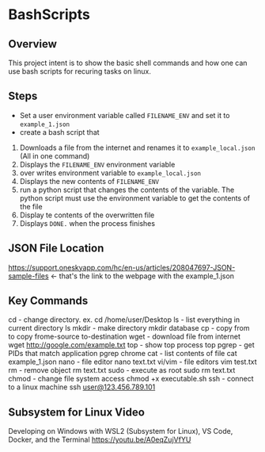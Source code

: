# BashScripts

## Overview
This project intent is to show the basic shell commands and how one can use bash scripts for recuring tasks on linux. 

## Steps 
- Set a user environment variable called `FILENAME_ENV` and set it to `example_1.json`
- create a bash script that 
1. Downloads a file from the internet and renames it to `example_local.json` (All in one command)
2. Displays the `FILENAME_ENV` environment variable
3. over writes environment variable to `example_local.json`
4. Displays the new contents of `FILENAME_ENV`
5. run a python script that changes the contents of the variable. The python script must use the environment variable to get the contents of the file
6. Display te contents of the overwritten file 
7. Displays `DONE.` when the process finishes 

## JSON File Location
https://support.oneskyapp.com/hc/en-us/articles/208047697-JSON-sample-files <- that's the link to the webpage with the example_1.json

## Key Commands
cd - change directory. ex. cd /home/user/Desktop
ls - list everything in current directory ls
mkdir - make directory mkdir database
cp - copy from to copy frome-source to-destination
wget - download file from internet wget http://google.com/example.txt
top - show top process top
pgrep - get PIDs that match application pgrep chrome
cat - list contents of file cat example_1.json
nano - file editor nano text.txt
vi/vim - file editors vim test.txt
rm - remove object rm text.txt
sudo - execute as root sudo rm text.txt
chmod - change file system access chmod +x executable.sh
ssh - connect to a linux machine ssh user@123.456.789.101

## Subsystem for Linux Video
Developing on Windows with WSL2 (Subsystem for Linux), VS Code, Docker, and the Terminal 
https://youtu.be/A0eqZujVfYU
